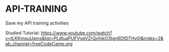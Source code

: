 # API-TRAINING
Save my API training activities

Studied Tutorial: https://www.youtube.com/watch?v=tLKKmouUams&list=PLdIuaPUFVypVZrQvhjkO3tgn6DfDTHv0i&index=2&ab_channel=freeCodeCamp.org

